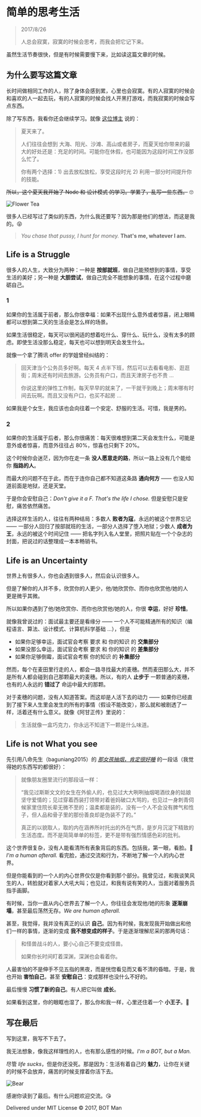 ﻿# 简单的思考生活

> 2017/8/26
>
> 人总会寂寞，寂寞的时候会思考，而我会把它记下来。

虽然生活节奏很快，但是有时候需要慢下来，比如读这篇文章的时候。

## 为什么要写这篇文章

长时间做相同工作的人，除了身体会感到累，心里也会寂寞。有的人寂寞的时候会和喜欢的人一起去玩，有的人寂寞的时候会找人开黑打游戏，而我寂寞的时候会写点东西。

除了写东西，我看你还会继续学习。就像 [这位博主](http://www.fluentcpp.com/2017/06/23/7-ways-better-cpp-summer/) 说的：

> 夏天来了。
>
> 人们往往会想到 大海、阳光、沙滩、高山或者房子，而夏天给你带来的最大的好处还是：充足的时间。可能你在休假，也可能因为这段时间工作没那么忙了。
>
> 你有两个选择：1) 出去放松放松，享受这段时光 2) 利用一部分时间提升你的技能。

~~所以，这个夏天我开始了 Node 和 设计模式 的学习。学累了，乱写一些东西。~~ 🙄

![Flower Tea](Thinking-Life/flower-tea.jpg)

很多人已经写过了类似的东西，为什么我还要写？因为那是他们的想法，而这是我的。😝

> _You chase that pussy, I hunt for money._ **That's me, whatever I am.**

## Life is a Struggle

很多人的人生，大致分为两种：一种是 **按部就班**，做自己能预想到的事情，享受生活的美好；另一种是 **大胆尝试**，做自己完全不能想象的事情，在这个过程中磨砺自己。

### 1

如果你的生活属于前者，那么你很幸福：如果不出现什么意外或者惊喜，闭上眼睛都可以想到第二天的生活会是怎么样的场景。

如果生活很稳定，每天可以很闲适的想着吃什么、穿什么、玩什么，没有太多的顾虑。即使生活没那么稳定，每天也可以想到明天会发生什么。

就像一个拿了腾讯 offer 的学姐曾经纠结的：

> 回天津当个公务员多好啊。每天 4 点半下班，然后可以去看看电影、逛逛街；周末还有时间去旅游。公务员有户口，而且天津房子也不贵 ...
>
> 你说这里的弹性工作制，每天早早的就来了，一干就干到晚上；周末哪有时间去玩啊。而且又没有户口，也买不起房 ...

如果我是个女生，我应该也会向往着一个安定、舒服的生活。可惜，我是男的。

### 2

如果你的生活属于后者，那么你很痛苦：每天很难想到第二天会发生什么，可能是意外或者惊喜，而意外往往占 80%，惊喜也只剩下 20%。

这个时候你会迷茫，因为你在走一条 **没人愿意走的路**，所以一路上没有几个能给你 **指路的人**。

而最大的问题不在于此，而在于连你自己都不知道这条路 **通向何方** —— 也没人知道前面是地狱，还是天堂。

于是你会安慰自己：_Don't give it a F. That's the life I chose._ 但是安慰只是安慰，痛苦依然痛苦。

选择这样生活的人，往往有两种结局：多数人 **败者为寇**，永远的被这个世界忘记 —— 一部分人回归了按部就班的生活，一部分人选择了堕入地狱；少数人 **成者为王**，永远的被这个时间记住 —— 把名字列入名人堂里，把照片贴在一个个杂志的封面，把说过的话整理成一本本畅销书。

## Life is an Uncertainty

世界上有很多人，你也会遇到很多人，然后会认识很多人。

但是了解你的人并不多，欣赏你的人更少，他/她欣赏你、而你也欣赏他/她的人 更是微乎其微。

所以如果你遇到了他/她欣赏你、而你也欣赏他/她的人，你很 **幸运**，好好 **珍惜**。

就像我曾说过的：面试最主要还是看缘分 —— 一个人不可能精通所有的知识（编程语言、算法、设计模式、计算机科学基础 ...），但是

- 如果你足够幸运，面试官会考察 要求 和 你的知识 的 **交集部分**
- 如果没那么幸运，面试官会考察 要求 和 你的知识 的 **差集部分**
- 如果你足够倒霉，面试官会考察 你的知识 的 **补集部分**

然而，每个在麦田里行走的人，都会一路寻找最大的麦穗。然而麦田那么大，并不是所有人都会碰到自己那颗最大的麦穗。所以，有的人 **止步于** 一颗普通的麦穗，也有的人永远的 **错过了** 命运中最大的那颗。

对于麦穗的问题，没有人知道答案。而这却是人活下去的动力 —— 如果你已经直到了接下来人生里会发生的所有的事情（假设不能改变），那么就和被剧透了一样，活着还有什么意义。就像《阿甘正传》里说的：

> 生活就像一盒巧克力，你永远不知道下一颗是什么味道。

## Life is not What you see

先引用八命先生（baguniang2015）的 [_那女孩抽烟，肯定很好睡_](http://mp.weixin.qq.com/s?__biz=MzIzODA0MjQ4Mw==&mid=2660506886&idx=1&sn=ee6a9db277fa2a9bc57a4e54ef68a9bc) 的一段话（我觉得她的东西写的都很好）：

> 就像朋友圈里流行的那段话一样：
>
> “我见过斯斯文文的女生在外偷人的，也见过大大咧咧抽烟喝酒纹身的姑娘坚守爱情的；见过穿着西装打领带对着爸妈破口大骂的，也见过一身刺青伺候家里住院长辈无微不至的；温柔都是装的，没有一个人不会没有脾气和性子，但人品和骨子里的那份善良却是伪装不了的。”
>
> 真正的以貌取人，取的内在涵养所衬托出的外在气质，是岁月沉淀下精致的生活态度。而不是简简单单的标签，更不是带有强烈情感色彩的批判。

这个世界很复杂，没有人能看清所有表象背后的东西。包括我，第一眼，看脸。🙈 _I'm a human afterall._ 看完脸，通过交流和行为，不断地了解一个人的内心世界。

但是你能看到的一个人的内心世界仅仅是你看到那个部分。我曾见过，和我谈笑风生的人，转脸就对着家人大吼大叫；也见过，和我有说有笑的人，当面对着服务员指手画脚。

有时候，当你一直从内心世界去了解一个人，你往往会发现他/她的形象 **逐渐崩塌**，甚至最后荡然无存。_We are human afterall._

甚至，我觉得，我并没有真正的认识 **自己**。因为有时候，我发现我开始做出和他们一样的事情，逐渐的变成 **我不想变成的样子**。于是逐渐理解尼采的那两句话：

> 和怪兽战斗的人，要小心自己不要变成怪兽。
>
> 如果你长时间盯着深渊，深渊也会看着你。

人最害怕的不是伸手不见五指的黑夜，而是恍惚看见而又看不清的昏暗。于是，我也开始 **害怕自己**，甚至 **安慰自己**：变成那样也没什么不好的。

最后慢慢 **习惯了新的自己**。有人把它叫做 **成长**。

如果看到这里，你的眼眶也湿了，那么你和我一样，心里还住着一个 **小王子**。👦

## 写在最后

写到这里，我写不下去了。

我无法想象，像我这样理性的人，也有那么感性的时候。_I'm a BOT, but a Man._

尽管 _life sucks_，但是你还没死。那是因为：生活有着自己的 **魅力**，让你在关键的时候不会放弃，痛苦的时候支撑着你活下去。

![Bear](Thinking-Life/bear.jpg)

感谢你读到了最后。有什么问题欢迎交流。😘

Delivered under MIT License © 2017, BOT Man